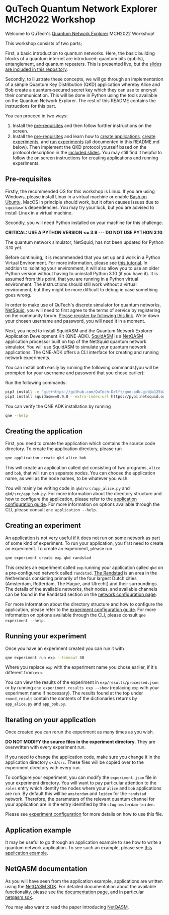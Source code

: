 # QuTech Quantum Network Explorer MCH2022 Workshop

Welcome to QuTech's [Quantum Network Explorer](https://www.quantum-network.com/) MCH2022 Workshop!

This workshop consists of two parts;

First, a basic introduction to quantum networks. Here, the basic building blocks of a quantum
internet are introduced: quantum bits (qubits), entanglement, and quantum repeaters. This is
presented live, but the [slides are included in this repository](2022-07-23---mch.pptx).

Secondly, to illustrate these concepts, we will go through an implementation of a simple Quantum Key
Distribution (QKD) application whereby Alice and Bob create a quantum-secured secret key which they
can use to encrypt their communication. This will be done in Python using the tools available on the
Quantum Network Explorer. The rest of this README contains the instructions for this part.

You can proceed in two ways:
1. Install the [pre-requisites](#pre-requisites) and then follow further instructions on the screen.
2. Install the [pre-requisites](#pre-requisites) and learn how to [create
   applications](#creating-the-application), [create experiments](#creating-an-experiment), and [run
   experiments](#running-your-experiment) (all documented in this README.md below). Then implement
   the QKD protocol yourself based on the protocol description in the [included
   slides](2022-07-23---mch.pptx). You may still find it helpful to follow the on screen
   instructions for creating applications and running experiments.

## Pre-requisites

Firstly, the recommended OS for this workshop is Linux. If you are using Windows, please install
Linux in a virtual machine or enable [Bash on
Ubuntu](https://docs.microsoft.com/en-us/windows/wsl/). MacOS in principle should work, but it often
causes issues due to `squidasm`'s dependencies. You may try your luck, but you are advised to
install Linux in a virtual machine.

Secondly, you will need Python installed on your machine for this challenge.

**CRITICAL: USE A PYTHON VERSION <= 3.9 --- DO NOT USE PYTHON 3.10**.

The quantum network simulator, NetSquid, has not been updated for Python 3.10 yet.

Before continuing, it is recommended that you set up and work in a Python Virtual Environment. For
more information, please see [this tutorial](https://docs.python.org/3/tutorial/venv.html). In
addition to isolating your environment, it will also allow you to use an older Python version
without having to uninstall Python 3.10 (if you have it). It is assumed from this point, that you
are running in a Python virtual environment. The instructions should still work without a virtual
environment, but they might be more difficult to debug in case something goes wrong.

In order to make use of QuTech's discrete simulator for quantum networks,
[NetSquid](https://netsquid.org/), you will need to first agree to the terms of service by
registering on the community forum. [Please register by following this
link](https://forum.netsquid.org/ucp.php?mode=register). Write down your chosen username and
password, you will need it in a moment.

Next, you need to install SquidASM and the Quantum Network Explorer Application Development Kit
(QNE-ADK). [SquidASM](https://github.com/QuTech-Delft/squidasm) is a
[NetQASM](https://github.com/QuTech-Delft/netqasm) application processor built on top of the
NetSquid quantum network simulator. You will use SquidASM to simulate your quantum network
applications. The QNE-ADK offers a CLI interface for creating and running network experiments.

You can install both easily by running the following commands(you will be prompted for your username
and password that you chose earlier):

Run the following commands:

```sh
pip3 install -e "git+https://github.com/QuTech-Delft/qne-adk.git@a125b2d27f1e5fef2822329cf824b18e22e9d00e#egg=qne-adk"
pip3 install squidasm==0.9.0 --extra-index-url https://pypi.netsquid.org
```

You can verify the QNE ADK installation by running

``` sh
qne --help
```

## Creating the application

First, you need to create the application which contains the source code directory. To create the
application directory, please run

``` sh
qne application create qkd alice bob
```

This will create an application called `qkd` consisting of two programs, `alice` and `bob`, that
will run on separate nodes. You can choose the application name, as well as the node names, to be
whatever you wish.

You will mainly be writing code in `qkd/src/app_alice.py` and `qkd/src/app_bob.py`. For more
information about the directory structure and how to configure the application, please refer to the
[application configuration
guide](https://www.quantum-network.com/knowledge-base/application-configuration/). For more
information on options available through the CLI, please consult `qne application --help`.

## Creating an experiment

An application is not very useful if it does not run on some network as part of some kind of
experiment. To run your application, you first need to create an experiment. To create an
experiment, please run

``` sh
qne experiment create exp qkd randstad
```

This creates an experiment called `exp` running your application called `qkd` on a pre-configured
network called `randstad`. [The Randstad](https://en.wikipedia.org/wiki/Randstad) is an area in the
Netherlands consisting primarily of the four largest Dutch cities (Amsterdam, Rotterdam, The Hague,
and Utrecht) and their surroundings. The details of the available networks, their nodes, and
available channels can be found in the Randstad section on the [network configuration
page](https://www.quantum-network.com/knowledge-base/network-information/).

For more information about the directory structure and how to configure the application, please
refer to the [experiment configuration
guide](https://www.quantum-network.com/knowledge-base/experiment-configuration/). For more
information on options available through the CLI, please consult `qne experiment --help`.

## Running your experiment

Once you have an experiment created you can run it with

``` sh
qne experiment run exp --timeout 30
```

Where you replace `exp` with the experiment name you chose earlier, if it's different from `exp`.

You can view the results of the experiment in `exp/results/processed.json` or by running `qne
experiment results exp --show` (replacing `exp` with your experiment name if necessary). The results
found at the top under `round_result` contain the contents of the dictionaries returns by
`app_alice.py` and `app_bob.py`.

## Iterating on your application

Once created you can rerun the experiment as many times as you wish.

**DO NOT MODIFY the source files in the experiment directory**. They are overwritten with every
experiment run.

If you need to change the application code, make sure you change it in the application directory
`qkd/src`. These files will be copied over to the experiment directory with every run.

To configure your experiment, you can modify the `experiment.json` file in your experiment
directory. You will want to pay particular attention to the `roles` entry which identify the nodes
where your `alice` and `bob` applications are run. By default this will be `amsterdam` and `leiden`
for the `randstad` network. Therefore, the parameters of the relevant quantum channel for your
application are in the entry identified by the `slug` `amsterdam-leiden`.

Please see [experiment
configuration](https://www.quantum-network.com/knowledge-base/experiment-configure/) for more
details on how to use this file.

## Application example

It may be useful to go through an application example to see how to write a quantum network
application. To see such an example, please see [this application
example](https://www.quantum-network.com/knowledge-base/application-example/).

## NetQASM documentation

As you will have seen from the application example, applications are written using the [NetQASM
SDK](https://github.com/QuTech-Delft/netqasm). For detailed documentation about the available
functionality, please see the [documentation page](https://netqasm.readthedocs.io/en/latest/), and
in particular [netqasm.sdk](https://netqasm.readthedocs.io/en/latest/netqasm.sdk.html).

You may also want to read the paper introducing [NetQASM](https://arxiv.org/abs/2111.09823).
